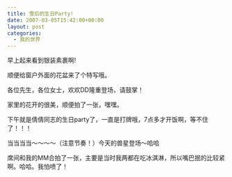 ```yaml
---
title: 雪后的生日Party!
date: 2007-03-05T15:42:00+00:00
layout: post
categories:
  - 我的世界
---
```


早上起来看到银装素裹啊!

顺便给窗户外面的花盆来了个特写哦。


各位先生，各位女士，欢欢DD隆重登场，请鼓掌！
  <!--more-->

家里的花开的很美，顺便拍了一张，嘿嘿。


下午就是倩倩同志的生日party了，一直是打牌哦，7点多才开饭啊，等不住了！！！


当当当当～～～～（注意节奏！）今天的兽星登场～哈哈

席间和我的MM合拍了一张，主要是当时我两都在吃冰淇淋，所以嘴巴抿的比较紧啊。哈哈。我怕喷了！
